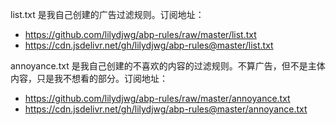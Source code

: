 list.txt 是我自己创建的广告过滤规则。订阅地址：

* https://github.com/lilydjwg/abp-rules/raw/master/list.txt
* https://cdn.jsdelivr.net/gh/lilydjwg/abp-rules@master/list.txt

annoyance.txt 是我自己创建的不喜欢的内容的过滤规则。不算广告，但不是主体内容，只是我不想看的部分。订阅地址：

* https://github.com/lilydjwg/abp-rules/raw/master/annoyance.txt
* https://cdn.jsdelivr.net/gh/lilydjwg/abp-rules@master/annoyance.txt
